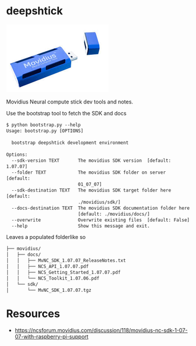 # deepshtick

![](./docs/stick.jpg)

Movidius Neural compute stick dev tools and notes.

Use the bootstrap tool to fetch the SDK and docs

```
$ python bootstrap.py --help
Usage: bootstrap.py [OPTIONS]

  bootstrap deepshtick development environment

Options:
  --sdk-version TEXT       The movidius SDK version  [default: 1.07.07]
  --folder TEXT            The movidius SDK folder on server  [default:
                           01_07_07]
  --sdk-destination TEXT   The movidius SDK target folder here  [default:
                           ./movidius/sdk/]
  --docs-destination TEXT  The movidius SDK documentation folder here
                           [default: ./movidius/docs/]
  --overwrite              Overwrite existing files  [default: False]
  --help                   Show this message and exit.

```

Leaves a populated folderlike so

```
├── movidius/
│   ├── docs/
│   │   ├── MvNC_SDK_1.07.07_ReleaseNotes.txt
│   │   ├── NCS_API_1.07.07.pdf
│   │   ├── NCS_Getting_Started_1.07.07.pdf
│   │   └── NCS_Toolkit_1.07.06.pdf
│   └── sdk/
│       └── MvNC_SDK_1.07.07.tgz

```


# Resources

* https://ncsforum.movidius.com/discussion/118/movidius-nc-sdk-1-07-07-with-raspberry-pi-support
